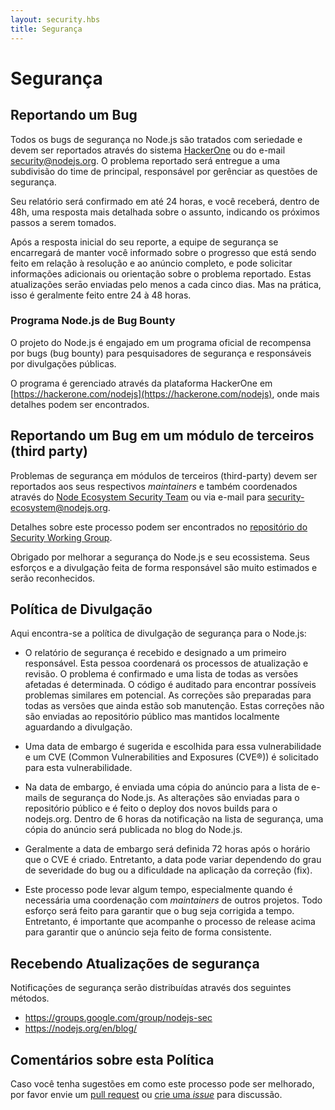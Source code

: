 ```yaml
---
layout: security.hbs
title: Segurança
---
```


# Segurança

## Reportando um Bug

Todos os bugs de segurança no Node.js são tratados com seriedade e devem ser reportados através do sistema [HackerOne](https://hackerone.com/nodejs) ou do e-mail [security@nodejs.org](mailto:security@nodejs.org). O problema reportado será entregue a uma subdivisão do time de principal, responsável por gerênciar as questões de segurança.

Seu relatório será confirmado em até 24 horas, e você receberá, dentro de 48h, uma resposta mais detalhada sobre o assunto, indicando os próximos passos a serem tomados.

Após a resposta inicial do seu reporte, a equipe de segurança se encarregará de manter você informado sobre o progresso que está sendo feito em relação à resolução e ao anúncio completo, e pode solicitar informações adicionais ou orientação sobre o problema reportado.
Estas atualizações serāo enviadas pelo menos a cada cinco dias. Mas na prática, isso é geralmente feito entre 24 à 48 horas.

### Programa Node.js de Bug Bounty

O projeto do Node.js é engajado em um programa oficial de recompensa por bugs (bug bounty) para pesquisadores de segurança e responsáveis por divulgações públicas.

O programa é gerenciado através da plataforma HackerOne em [https://hackerone.com/nodejs](https://hackerone.com/nodejs), onde mais detalhes podem ser encontrados.

## Reportando um Bug em um módulo de terceiros (third party)

Problemas de segurança em módulos de terceiros (third-party) devem ser reportados aos
seus respectivos _maintainers_ e também coordenados através do [Node Ecosystem Security Team](https://hackerone.com/nodejs-ecosystem) ou via e-mail para [security-ecosystem@nodejs.org](mailto:security-ecosystem@nodejs.org).

Detalhes sobre este processo podem ser encontrados no [repositório do Security Working Group](https://github.com/nodejs/security-wg/blob/master/processes/third_party_vuln_process.md).

Obrigado por melhorar a segurança do Node.js e seu ecossistema. Seus esforços e a divulgação feita de forma responsável são muito estimados e serão reconhecidos.

## Política de Divulgação

Aqui encontra-se a política de divulgação de segurança para o Node.js:

- O relatório de segurança é recebido e designado a um primeiro responsável. Esta pessoa coordenará os processos de atualização e revisão. O problema é confirmado e uma lista de todas as versões afetadas é determinada.
O código é auditado para encontrar possíveis problemas similares em potencial. As correções são preparadas para todas as versões que ainda estão sob manutenção. Estas correções não são enviadas ao repositório público mas mantidos localmente aguardando a divulgação.

- Uma data de embargo é sugerida e escolhida para essa vulnerabilidade e um CVE (Common Vulnerabilities and  Exposures (CVE®)) é solicitado para esta vulnerabilidade.

- Na data de embargo, é enviada uma cópia do anúncio para a lista de e-mails de segurança do Node.js. As alterações são enviadas para o repositório público e é feito o deploy dos novos builds para o nodejs.org. Dentro de 6 horas da notificação na lista de segurança, uma cópia do anúncio será publicada no blog do Node.js.

- Geralmente a data de embargo será definida 72 horas após o horário que o CVE é criado. Entretanto, a data pode variar dependendo do grau de severidade do bug ou a dificuldade na aplicação da correção (fix).

- Este processo pode levar algum tempo, especialmente quando é necessária uma coordenação com _maintainers_ de outros projetos. Todo esforço será feito para garantir que o bug seja corrigida a tempo. Entretanto, é importante que acompanhe o processo de release acima para garantir que o anúncio seja feito de forma consistente.

## Recebendo Atualizações de segurança

Notificaçōes de segurança serão distribuídas através dos seguintes métodos.

- <https://groups.google.com/group/nodejs-sec>
- <https://nodejs.org/en/blog/>

## Comentários sobre esta Política

Caso você tenha sugestões em como este processo pode ser melhorado, por favor envie um [pull request](https://github.com/nodejs/nodejs.org)
ou [crie uma _issue_](https://github.com/nodejs/security-wg/issues/new) para discussão.
